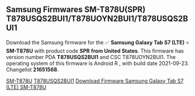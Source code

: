<h2>Samsung Firmwares SM-T878U(SPR) T878USQS2BUI1/T878UOYN2BUI1/T878USQS2BUI1</h2>
Download the Samsung firmware for the ✅ <strong>Samsung Galaxy Tab S7 (LTE) </strong> ⭐ <strong>SM-T878U</strong> with product code <strong>SPR</strong> <strong> from United States</strong>. This firmware has version number PDA <strong>T878USQS2BUI1</strong> and CSC T878UOYN2BUI1. The operating system of this firmware is Android R , with build date 2021-09-23. Changelist <strong>21651568</strong>.


[SM-T878U](https://samfirm.shop/samsung/model/SM-T878U)
[T878USQS2BUI1](https://samfirm.shop/samsung/pda/T878USQS2BUI1)
[Download Firmware Samsung Galaxy Tab S7 (LTE) SM-T878U](https://samfirm.shop/samsung/firmware/459449)
